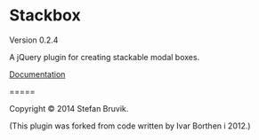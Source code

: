 Stackbox 
========

Version 0.2.4

A jQuery plugin for creating stackable modal boxes.

[Documentation](http://stefan.codes/stackbox.html "Stackbox Documentation")



=====

Copyright © 2014 Stefan Bruvik.

(This plugin was forked from code written by Ivar Borthen i 2012.)
